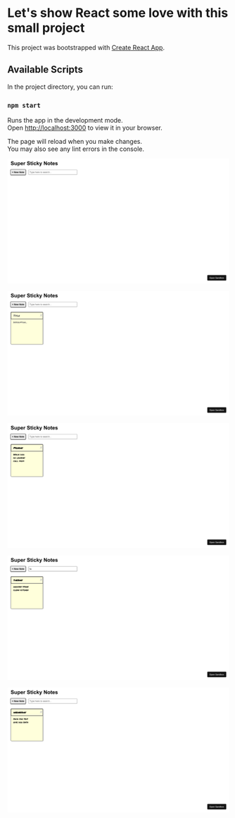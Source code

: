 # Let's show React some love with this small project

This project was bootstrapped with [Create React App](https://github.com/facebook/create-react-app).

## Available Scripts

In the project directory, you can run:

### `npm start`

Runs the app in the development mode.\
Open [http://localhost:3000](http://localhost:3000) to view it in your browser.

The page will reload when you make changes.\
You may also see any lint errors in the console.

<p align="center">
  <img src="https://github.com/mbruce10/Sticky-Notes-App/blob/main/images/1-ui.png" alt="The UI at its starting point.">
</p>

<p align="center">
<img src="https://github.com/mbruce10/Sticky-Notes-App/blob/main/images/2-add-note.png" alt="The UI when a note is added"></p>

<p align="center">
<img src="https://github.com/mbruce10/Sticky-Notes-App/blob/main/images/3-write-note.png" alt="The UI when notes are created">
</p>

<p align="center">
<img src="https://github.com/mbruce10/Sticky-Notes-App/blob/main/images/4-search-note.png" alt="The UI dynamically filtering in real time with search input">
</p>

<p align="center">
<img src="https://github.com/mbruce10/Sticky-Notes-App/blob/main/images/6-delete-note.png" alt="The UI after deleting a note">
</p>

